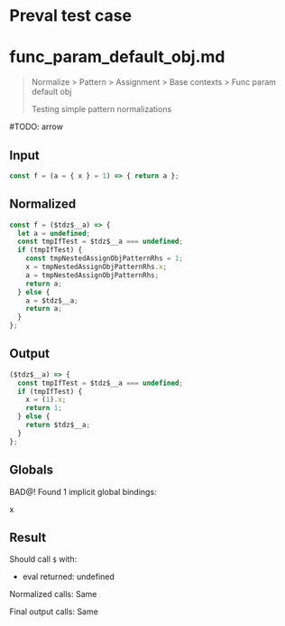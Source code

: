 # Preval test case

# func_param_default_obj.md

> Normalize > Pattern > Assignment > Base contexts > Func param default obj
>
> Testing simple pattern normalizations

#TODO: arrow

## Input

`````js filename=intro
const f = (a = { x } = 1) => { return a };
`````

## Normalized

`````js filename=intro
const f = ($tdz$__a) => {
  let a = undefined;
  const tmpIfTest = $tdz$__a === undefined;
  if (tmpIfTest) {
    const tmpNestedAssignObjPatternRhs = 1;
    x = tmpNestedAssignObjPatternRhs.x;
    a = tmpNestedAssignObjPatternRhs;
    return a;
  } else {
    a = $tdz$__a;
    return a;
  }
};
`````

## Output

`````js filename=intro
($tdz$__a) => {
  const tmpIfTest = $tdz$__a === undefined;
  if (tmpIfTest) {
    x = (1).x;
    return 1;
  } else {
    return $tdz$__a;
  }
};
`````

## Globals

BAD@! Found 1 implicit global bindings:

x

## Result

Should call `$` with:
 - eval returned: undefined

Normalized calls: Same

Final output calls: Same
